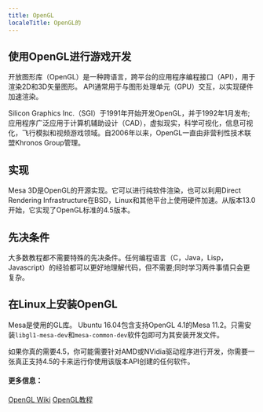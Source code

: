 ```yaml
---
title: OpenGL
localeTitle: OpenGL的
---
```

## 使用OpenGL进行游戏开发

开放图形库（OpenGL）是一种跨语言，跨平台的应用程序编程接口（API），用于渲染2D和3D矢量图形。 API通常用于与图形处理单元（GPU）交互，以实现硬件加速渲染。

Silicon Graphics Inc.（SGI）于1991年开始开发OpenGL，并于1992年1月发布;应用程序广泛应用于计算机辅助设计（CAD），虚拟现实，科学可视化，信息可视化，飞行模拟和视频游戏领域。自2006年以来，OpenGL一直由非营利性技术联盟Khronos Group管理。

## 实现

Mesa 3D是OpenGL的开源实现。它可以进行纯软件渲染，也可以利用Direct Rendering Infrastructure在BSD，Linux和其他平台上使用硬件加速。从版本13.0开始，它实现了OpenGL标准的4.5版本。

## 先决条件

大多数教程都不需要特殊的先决条件。任何编程语言（C，Java，Lisp，Javascript）的经验都可以更好地理解代码，但不需要;同时学习两件事情只会更复杂。

## 在Linux上安装OpenGL

Mesa是使用的GL库。 Ubuntu 16.04包含支持OpenGL 4.1的Mesa 11.2。只需安装`libgl1-mesa-dev`和`mesa-common-dev`软件包即可为其安装开发文件。

如果你真的需要4.5，你可能需要针对AMD或NVidia驱动程序进行开发，你需要一张真正支持4.5的卡来运行你使用该版本API创建的任何软件。

#### 更多信息：

[OpenGL Wiki](https://en.wikipedia.org/wiki/OpenGL) [OpenGL教程](http://www.opengl-tutorial.org/)